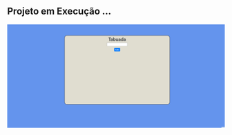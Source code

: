 <h2>Projeto em Execução ...</h2>


![Alt Text](https://github.com/MaiaJrDev/ImagesForReadme/blob/main/img/imgTabu.gif)
